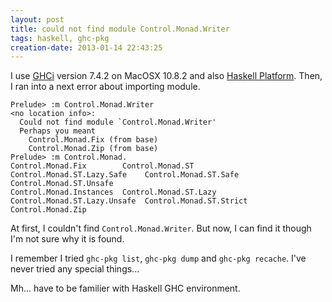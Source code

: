 ```yaml
---
layout: post
title: could not find module Control.Monad.Writer
tags: haskell, ghc-pkg
creation-date: 2013-01-14 22:43:25
---
```

I use [GHCi](http://www.haskell.org/ghc/) version 7.4.2 on MacOSX 10.8.2 and also [Haskell Platform](http://www.haskell.org/platform/mac.html).
Then, I ran into a next error about importing module.

```
Prelude> :m Control.Monad.Writer
<no location info>:
  Could not find module `Control.Monad.Writer'
  Perhaps you meant
    Control.Monad.Fix (from base)
    Control.Monad.Zip (from base)
Prelude> :m Control.Monad.
Control.Monad.Fix        Control.Monad.ST       Control.Monad.ST.Lazy.Safe    Control.Monad.ST.Safe    Control.Monad.ST.Unsafe
Control.Monad.Instances  Control.Monad.ST.Lazy  Control.Monad.ST.Lazy.Unsafe  Control.Monad.ST.Strict  Control.Monad.Zip
```

At first, I couldn't find `Control.Monad.Writer`.
But now, I can find it though I'm not sure why it is found.

I remember I tried `ghc-pkg list`, `ghc-pkg dump` and `ghc-pkg recache`.
I've never tried any special things...

Mh... have to be familier with Haskell GHC environment.
